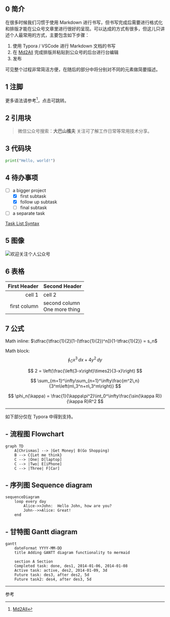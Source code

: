 ## 0 简介
在很多时候我们习惯于使用 Markdown 进行书写，但书写完成后需要进行格式化和排版才能在公众号文章里进行很好的呈现。可以达成的方式有很多，但这儿只讲述个人最常用的方式，主要包含如下步骤：

1) 使用 Typora / VSCode 进行 Markdown 文档的书写
2) 在 [Md2All](http://md.aclickall.com/) 完成排版并粘贴到公众号的后台进行台编辑
3) 发布

可见整个过程非常简洁方便，在随后的部分中将分别对不同的元素做简要描述。

## 1 注脚
更多语法请参考[^01]，点击可跳转。

## 2 引用块
> 微信公众号搜索：**大巴山樵夫**
关注可了解工作日常等常用技术分享。

## 3 代码块
```python
print("Hello, world!")
```

## 4 待办事项
- [ ] a bigger project
    - [x] first subtask
    - [x] follow up subtask
    - [ ] final subtask
- [ ] a separate task

[Task List Syntax](https：//help.github.com/articles/writing-on-github/#task-lists)

## 5 图像
![欢迎关注个人公众号](../../../picture/WeChat.png)

## 6 表格

| First Header   | Second Header  |
| -------------: | :------------- |
| cell 1         | cell 2         |
| first column   | second column <br> One more thing |

## 7 公式

Math inline: $\dfrac{\tfrac{1}{2}[1-(\tfrac{1}{2})^n]}{1-\tfrac{1}{2}} = s_n$

Math block:
$$
\oint_C x^3\,dx + 4y^2\,dy
$$

$$
2 = \left(\frac{\left(3-x\right)\times2}{3-x}\right)
$$

$$
\sum_{m=1}^\infty\sum_{n=1}^\infty\frac{m^2\,n}{3^m\left(m\,3^n+n\,3^m\right)}
$$

$$
\phi_n(\kappa) = \frac{1}{\kappa\pi^2}\int_0^\infty\frac{\sin(\kappa R)}{\kappa R}R^2
$$

***
如下部分仅在 Typora 中得到支持。

## - 流程图 Flowchart
```mermaid
graph TD
    A[Chrismas] --> |Get Money| B(Go Shopping)
    B --> C{Let me think}
    C --> |One| D[laptop]
    C --> |Two| E[iPhone]
    C --> |Three| F[Car]
```

## - 序列图 Sequence diagram
```mermaid
sequenceDiagram
    loop every day
        Alice->>John:  Hello John, how are you?
        John-->>Alice: Great!
    end
```

## - 甘特图 Gantt diagram
```mermaid
gantt
    dateFormat YYYY-MM-DD
    title Adding GANTT diagram functionality to mermaid

    section A Section
    Completed task: done, des1, 2014-01-06, 2014-01-08
    Active task: active, des2, 2014-01-09, 3d
    Future task: des3, after des2, 5d
    Future task2: des4, after des3, 5d
```

***
参考
[^01]: [Md2All](http://md.aclickall.com/)
